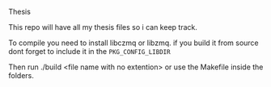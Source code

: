 Thesis

This repo will have all my thesis files so i can keep track.

To compile you need to install libczmq or libzmq.
if you build it from source dont forget to include it in the `PKG_CONFIG_LIBDIR`

Then run ./build \<file name with no extention\> or use the Makefile inside the folders.
